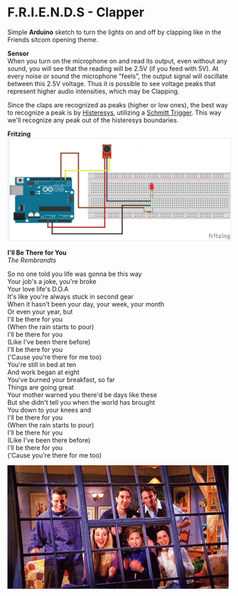 
# F.R.I.E.N.D.S - Clapper
Simple **Arduino** sketch to turn the lights on and off by clapping like in the Friends sitcom opening theme.

**Sensor**  
When you turn on the microphone on and read its output, even without any sound, you will see that the reading will be 2.5V (if you feed with 5V). At every noise or sound the microphone "feels", the output signal will oscillate between this 2.5V voltage. Thus it is possible to see voltage peaks that represent higher audio intensities, which may be Clapping.  

Since the claps are recognized as peaks (higher or low ones), the best way to recognize a peak is by [Histeresys](https://en.wikipedia.org/wiki/Hysteresis "Histeresys"), utilizing a [Schmitt Trigger](https://microchipdeveloper.com/asp0107:comparators-hysteresis "Schmitt Trigger"). This way we'll recognize any peak out of the histeresys boundaries.   

**Fritzing**  
![](sound-detection-fritzing.jpg)  

**I'll Be There for You**  
*The Rembrandts*  

So no one told you life was gonna be this way  
Your job's a joke, you're broke  
Your love life's D.O.A  
It's like you're always stuck in second gear  
When it hasn't been your day, your week, your month  
Or even your year, but  
I'll be there for you  
(When the rain starts to pour)  
I'll be there for you  
(Like I've been there before)  
I'll be there for you  
('Cause you're there for me too)  
You're still in bed at ten  
And work began at eight  
You've burned your breakfast, so far   
Things are going great  
Your mother warned you there'd be days like these  
But she didn't tell you when the world has brought  
You down to your knees and  
I'll be there for you  
(When the rain starts to pour)  
I'll be there for you  
(Like I've been there before)  
I'll be there for you  
('Cause you're there for me too)  

![](friends.gif)
